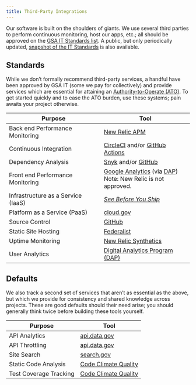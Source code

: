 ```yaml
---
title: Third-Party Integrations
---
```


Our software is built on the shoulders of giants. We use several third parties
to perform continuous monitoring, host our apps, etc.; all should be approved
on the [GSA IT Standards
list](https://ea.gsa.gov/#!/itstandards). A public, but only periodically updated, [snapshot of the IT Standards](https://github.com/GSA/data/blob/master/enterprise-architecture/it-standards.csv) is also available.

## Standards

While we don’t formally recommend third-party services, a handful have been
approved by GSA IT (some we pay for collectively) and provide services which
are essential for attaining an [Authority-to-Operate (ATO)](https://atos.open-control.org). To get started quickly
and to ease the ATO burden, use these systems; pain awaits your project
otherwise.

| Purpose                            | Tool                                                                                                                                                                |
| ---------------------------------- | ------------------------------------------------------------------------------------------------------------------------------------------------------------------- |
| Back end Performance Monitoring    | [New Relic APM](https://newrelic.com/products/application-monitoring)                                                                                               |
| Continuous Integration             | [CircleCI](https://circleci.com) and/or [GitHub Actions](https://github.com/features/actions)                                                                       |
| Dependency Analysis                | [Snyk](https://snyk.io) and/or [GitHub](https://docs.github.com/en/github/managing-security-vulnerabilities/managing-vulnerabilities-in-your-projects-dependencies) |
| Front end Performance Monitoring   | [Google Analytics](https://codelabs.developers.google.com/codelabs/performance-analytics/) (via [DAP][dap])<br/>Note: New Relic is not approved.                    |
| Infrastructure as a Service (IaaS) | [_See Before You Ship_](https://before-you-ship.18f.gov/infrastructure/#infrastructure-as-a-service-iaas)                                                           |
| Platform as a Service (PaaS)       | [cloud.gov](https://cloud.gov)                                                                                                                                      |
| Source Control                     | [GitHub](https://handbook.tts.gsa.gov/github/)                                                                                                                      |
| Static Site Hosting                | [Federalist](https://before-you-ship.18f.gov/infrastructure/federalist/)                                                                                            |
| Uptime Monitoring                  | [New Relic Synthetics](https://newrelic.com/products/synthetics)                                                                                                    |
| User Analytics                     | [Digital Analytics Program (DAP)][dap]                                                                                                                              |

[dap]: https://digital.gov/guides/dap/

## Defaults

We also track a second set of services that aren’t as essential as the above,
but which we provide for consistency and shared knowledge across projects.
These are good defaults should their need arise; you should generally think
twice before building these tools yourself.

| Purpose                | Tool                                                     |
| ---------------------- | -------------------------------------------------------- |
| API Analytics          | [api.data.gov](https://api.data.gov/about/)              |
| API Throttling         | [api.data.gov](https://api.data.gov/about/)              |
| Site Search            | [search.gov](https://search.gov/)                        |
| Static Code Analysis   | [Code Climate Quality](https://codeclimate.com/quality/) |
| Test Coverage Tracking | [Code Climate Quality](https://codeclimate.com/quality/) |
